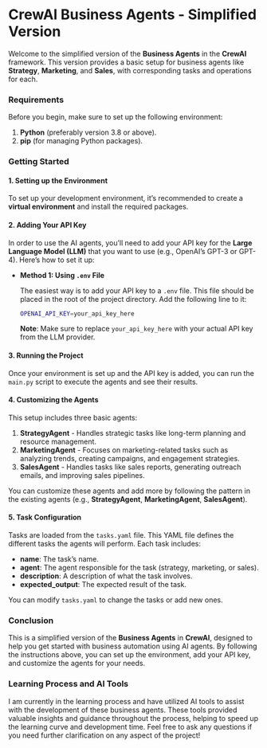 # CrewAI Business Agents - Simplified Version

Welcome to the simplified version of the **Business Agents** in the **CrewAI** framework. This version provides a basic setup for business agents like **Strategy**, **Marketing**, and **Sales**, with corresponding tasks and operations for each. 

### Requirements

Before you begin, make sure to set up the following environment:

1. **Python** (preferably version 3.8 or above).
2. **pip** (for managing Python packages).

### Getting Started

#### 1. Setting up the Environment

To set up your development environment, it’s recommended to create a **virtual environment** and install the required packages.

#### 2. Adding Your API Key

In order to use the AI agents, you’ll need to add your API key for the **Large Language Model (LLM)** that you want to use (e.g., OpenAI’s GPT-3 or GPT-4). Here’s how to set it up:

- **Method 1: Using `.env` File**
  
  The easiest way is to add your API key to a `.env` file. This file should be placed in the root of the project directory. Add the following line to it:

  ```bash
  OPENAI_API_KEY=your_api_key_here
  ```

  **Note**: Make sure to replace `your_api_key_here` with your actual API key from the LLM provider.

#### 3. Running the Project

Once your environment is set up and the API key is added, you can run the `main.py` script to execute the agents and see their results.

#### 4. Customizing the Agents

This setup includes three basic agents:

1. **StrategyAgent** - Handles strategic tasks like long-term planning and resource management.
2. **MarketingAgent** - Focuses on marketing-related tasks such as analyzing trends, creating campaigns, and engagement strategies.
3. **SalesAgent** - Handles tasks like sales reports, generating outreach emails, and improving sales pipelines.

You can customize these agents and add more by following the pattern in the existing agents (e.g., **StrategyAgent**, **MarketingAgent**, **SalesAgent**).

#### 5. Task Configuration

Tasks are loaded from the `tasks.yaml` file. This YAML file defines the different tasks the agents will perform. Each task includes:

- **name**: The task’s name.
- **agent**: The agent responsible for the task (strategy, marketing, or sales).
- **description**: A description of what the task involves.
- **expected_output**: The expected result of the task.

You can modify `tasks.yaml` to change the tasks or add new ones.

### Conclusion

This is a simplified version of the **Business Agents** in **CrewAI**, designed to help you get started with business automation using AI agents. By following the instructions above, you can set up the environment, add your API key, and customize the agents for your needs.

### Learning Process and AI Tools

I am currently in the learning process and have utilized AI tools to assist with the development of these business agents. These tools provided valuable insights and guidance throughout the process, helping to speed up the learning curve and development time. Feel free to ask any questions if you need further clarification on any aspect of the project!
